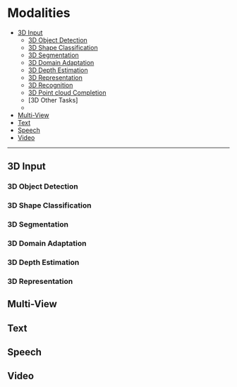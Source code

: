 # Modalities
* [3D Input](#3d-input)
  *  [3D Object Detection](#3D-Object-Detection)
  *  [3D Shape Classification](#3D-Shape-Classification)
  *  [3D Segmentation](#3D-Segmentation)
  *  [3D Domain Adaptation](#3D-Domain-Adaptation)
  *  [3D Depth Estimation](#3D-Depth-Estimation)
  *  [3D Representation](#3D-Representation)
  *  [3D Recognition](#3D-Recognition)
  *  [3D Point cloud Completion](#3D-Point-cloud-Completion)
  *  [3D Other Tasks]
  *  
* [Multi-View](#multi-view)
* [Text](#text)
* [Speech](#speech)
* [Video](#video)
---
## 3D Input
### 3D Object Detection
### 3D Shape Classification
### 3D Segmentation
### 3D Domain Adaptation
### 3D Depth Estimation
### 3D Representation



## Multi-View

## Text

## Speech

## Video


